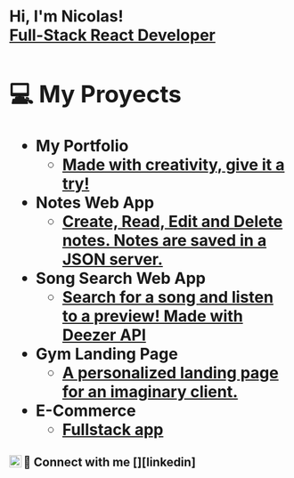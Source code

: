 <h1>Hi, I'm Nicolas! <br/><a href="https://www.linkedin.com/in/nicolas-francken">Full-Stack React Developer<a/>

<h2>💻 My Proyects</h2>

- <b>My Portfolio</b>
  - [Made with creativity, give it a try!](https://github.com/NicolasFrancken/Portfolio)
- <b>Notes Web App</b>
  - [Create, Read, Edit and Delete notes. Notes are saved in a JSON server.](https://github.com/NicolasFrancken/NoteCloud)
- <b>Song Search Web App</b>
  - [Search for a song and listen to a preview! Made with Deezer API](https://github.com/NicolasFrancken/Songy)
- <b>Gym Landing Page</b>
  - [A personalized landing page for an imaginary client.](https://github.com/NicolasFrancken/GYMATE)
- <b>E-Commerce</b>
  - [Fullstack app](https://github.com/NicolasFrancken/ShoppingPage)

<h2> 🤝 Connect with me [<img align="left" alt="NicolasFrancken | LinkedIn" width="22px" src="https://static.cdnlogo.com/logos/l/66/linkedin-icon.svg" />][linkedin]</h2> 

[linkedin]: https://www.linkedin.com/in/nicolas-francken/

